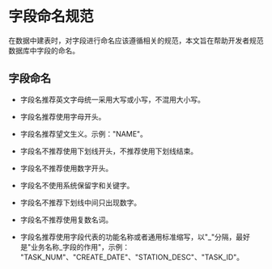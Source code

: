 # 字段命名规范

在数据中建表时，对字段进行命名应该遵循相关的规范，本文旨在帮助开发者规范数据库中字段的命名。

## 字段命名

* 字段名推荐英文字母统一采用大写或小写，不混用大小写。

* 字段名推荐使用字母开头。

* 字段名推荐望文生义。示例："NAME"。

* 字段名不推荐使用下划线开头，不推荐使用下划线结束。

* 字段名不推荐使用数字开头。

* 字段名不使用系统保留字和关键字。

* 字段名不推荐下划线中间只出现数字。

* 字段名不推荐使用复数名词。

* 字段名推荐使用字段代表的功能名称或者通用标准缩写，以"_"分隔，最好是"业务名称_字段的作用"，示例： "TASK_NUM"、"CREATE_DATE"、"STATION_DESC"、"TASK_ID"。
